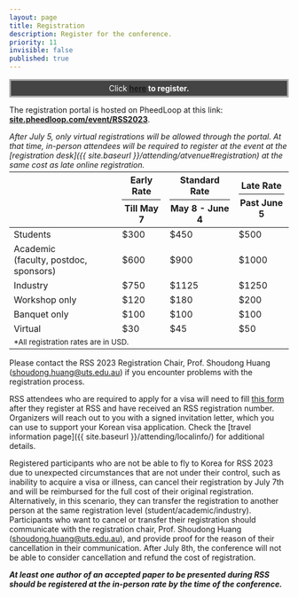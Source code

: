 ```yaml
---
layout: page
title: Registration
description: Register for the conference.
priority: 11
invisible: false
published: true
---
```


<div width="100%" style="border: solid #aaa 3px; background:#444; padding: 5px; color: white; text-align: center;">
 Click <b><a href="https://site.pheedloop.com/event/RSS2023/home/" target="_blank">here</a> to register.</b>
</div>

The registration portal is hosted on PheedLoop at this link: **[site.pheedloop.com/event/RSS2023](https://site.pheedloop.com/event/RSS2023/home/)**.

*After July 5, only virtual registrations will be allowed through the portal. At that time, in-person attendees will be required to register at the event at the [registration desk]({{ site.baseurl }}/attending/atvenue#registration) at the same cost as late online registration.*

<table class="table" style="margin-top: -10px;">
    <thead>
      <tr>
        <!-- <th colspan="3">Registration costs in USD.</th> -->
        <th></th>
        <th>Early Rate<hr style="margin-top: 5px; margin-bottom: 5px;"/>Till May 7</th>
        <th>Standard Rate<hr style="margin-top: 5px; margin-bottom: 5px;"/>May 8 - June 4</th>
        <th>Late Rate<hr style="margin-top: 5px; margin-bottom: 5px;"/>Past June 5</th>
      </tr>
    </thead>
    <tbody>
    <tr>
        <td>Students</td>
        <td>$300</td>
        <td>$450</td>
        <td>$500</td>
    </tr>
    <tr>
        <td>Academic<br/>(faculty, postdoc, sponsors)</td>
        <td>$600</td>
        <td>$900</td>
        <td>$1000</td>
    </tr>
    <tr>
        <td>Industry</td>
        <td>$750</td>
        <td>$1125</td>
        <td>$1250</td>
    </tr>
    <tr>
        <td>Workshop only</td>
        <td>$120</td>
        <td>$180</td>
        <td>$200</td>
    </tr>
    <tr>
        <td>Banquet only</td>
        <td>$100</td>
        <td>$100</td>
        <td>$100</td>
    </tr>
<!--     <tr>
      <td colspan="3"><b>Virtual</b></td>
    </tr> -->
    <tr>
        <td>Virtual</td>
        <td>$30</td>
        <td>$45</td>
        <td>$50</td>
    </tr>
    <tr>
      <td colspan="4"><small>*All registration rates are in USD.</small></td>
    </tr>
    </tbody>
</table>



Please contact the RSS 2023 Registration Chair, Prof. Shoudong Huang ([shoudong.huang@uts.edu.au](mailto:shoudong.huang@uts.edu.au)) if you encounter problems with the registration process. 

RSS attendees who are required to apply for a visa will need to fill [this form](https://docs.google.com/forms/d/e/1FAIpQLSck0Dynlvs5gF1MDfrTbiSRqrHLRfmouP5w3pRx56TGbMSvIA/viewform) after they register at RSS and have received an RSS registration number. Organizers will reach out to you with a signed invitation letter, which you can use to support your Korean visa application. Check the [travel information page]({{ site.baseurl }}/attending/localinfo/) for additional details. 

Registered participants who are not be able to fly to Korea for RSS 2023 due to unexpected circumstances that are not under their control, such as inability to acquire a visa or illness, can cancel their registration by July 7th and will be reimbursed for the full cost of their original registration. Alternatively, in this scenario, they can transfer the registration to another person at the same registration level (student/academic/industry). Participants who want to cancel or transfer their registration should communicate with the registration chair, Prof. Shoudong Huang ([shoudong.huang@uts.edu.au](mailto:shoudong.huang@uts.edu.au)), and provide proof for the reason of their cancellation in their communication. After July 8th, the conference will not be able to consider cancellation and refund the cost of registration. 

***At least one author of an accepted paper to be presented during RSS should be registered at the in-person rate by the time of the conference.***
